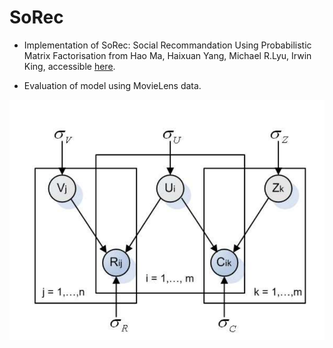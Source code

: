 # SoRec
* Implementation of SoRec: Social Recommandation Using Probabilistic Matrix Factorisation from Hao Ma, Haixuan Yang, Michael R.Lyu, Irwin King, accessible [here](https://www.google.fr/url?sa=t&rct=j&q=&esrc=s&source=web&cd=1&ved=0ahUKEwiChrvl2bTQAhUFSRoKHau5AwYQFggiMAA&url=http%3A%2F%2Fciteseerx.ist.psu.edu%2Fviewdoc%2Fdownload%3Fdoi%3D10.1.1.304.2464%26rep%3Drep1%26type%3Dpdf&usg=AFQjCNGdhgogXpFzHWBl643soUxDrsxqUw&sig2=0QCkRn9hFeOs7IxB5p0uRw).


* Evaluation of model using MovieLens data.

![png](images/sorec.png)

